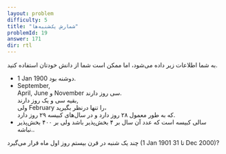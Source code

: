 ```yaml
---
layout: problem
difficulty: 5
title: "شمارش یک‌شنبه‌ها"
problemId: 19
answer: 171
dir: rtl
---
```

به شما اطلاعات زیر داده می‌شود، اما ممکن است شما از دانش خودتان استفاده کنید.

- 1 Jan 1900 دوشنه بود.
- September,  
 April, June و November سی روز دارند.  
 بقیه  سی و یک روز دارند,  
 ولی February را تنها در‌نظر بگیرید،  
 که به طور معمول ۲۸ روز دارد و
 در سال‌های کبیسه ۲۹ روز دارد.
- سالی کبیسه است که عدد آن سال بر ۴ بخش‌پذیر باشد ولی بر ۴۰۰ بخش‌پذیر نباشه..

چند یک شنبه در قرن بیستم روز اول ماه قرار می‌گیرد (1 Jan 1901 تا 31 Dec 2000)?
